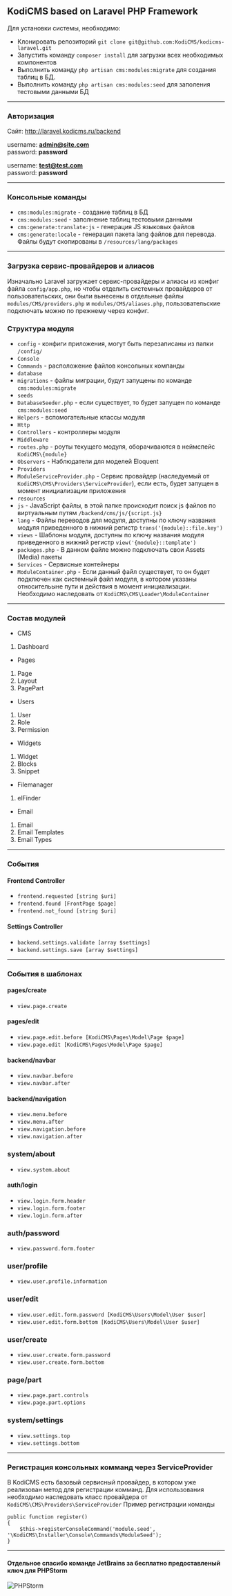 ## KodiCMS based on Laravel PHP Framework

Для установки системы, необходимо:

 * Клонировать репозиторий `git clone git@github.com:KodiCMS/kodicms-laravel.git`
 * Запустить команду `composer install` для загрузки всех необходимых компонентов
 * Выполнить команду `php artisan cms:modules:migrate` для создания таблиц в БД.
 * Выполнить команду `php artisan cms:modules:seed` для заполения тестовыми данными БД
 
---

### Авторизация

Сайт: http://laravel.kodicms.ru/backend

username: **admin@site.com**  
password: **password**

username: **test@test.com**  
password: **password**

---

### Консольные команды

 * `cms:modules:migrate` - создание таблиц в БД
 * `cms:modules:seed` - заполнение таблиц тестовыми данными
 * `cms:generate:translate:js` - генерация JS языковых файлов
 * `cms:generate:locale` - генерация пакета lang файлов для перевода. Файлы будут скопированы в `/resources/lang/packages`

---

### Загрузка сервис-провайдеров и алиасов
Изначально Laravel загружает сервис-провайдеры и алиасы из конфиг файла `config/app.php`, но чтобы отделить системных провайдеров от пользовательских, они были вынесены в отдельные файлы `modules/CMS/providers.php` и `modules/CMS/aliases.php`, пользовательские подключать можно по прежнему через конфиг.

### Структура модуля
 * `config` - конфиги приложения, могут быть перезаписаны из папки `/config/`
 * `Console`
  * `Commands` - расположение файлов консольных компанды
 * `database`
  * `migrations` - файлы миграции, будут запущены по команде `cms:modules:migrate`
  * `seeds`
   * `DatabaseSeeder.php` - если существует, то будет запущен по команде `cms:modules:seed`
 * `Helpers` - вспомогательные классы модуля
 * `Http`
  * `Controllers` - контроллеры модуля
  * `Middleware`
  * `routes.php` - роуты текущего модуля, оборачиваются в неймспейс `KodiCMS\{module}`
 * `Observers` - Наблюдатели для моделей Eloquent
 * `Providers`
  * `ModuleServiceProvider.php` - Сервис провайдер (наследуемый от `KodiCMS\CMS\Providers\ServiceProvider`), если есть, будет запущен в момент инициализации приложения
 * `resources`
  * `js` - JavaScript файлы, в этой папке происходит поиск js файлов по виртуальным путям `/backend/cms/js/{script.js}`
  * `lang` - Файлы переводов для модуля, доступны по ключу названия модуля приведенного в нижний регистр `trans('{module}::file.key')`
  * `views` - Шаблоны модуля, доступны по ключу названия модуля приведенного в нижний регистр `view('{module}::template')`
  * `packages.php` - В данном файле можно подключать свои Assets (Media) пакеты
 * `Services` - Сервисные контейнеры
 * `ModuleContainer.php` - Если данный файл существует, то он будет подключен как системный файл модуля, в котором указаны относительыне пути и действия в момент инициализации. Необходимо наследовать от `KodiCMS\CMS\Loader\ModuleContainer`

---

### Состав модулей
 * CMS
  1. Dashboard
 * Pages
  1. Page
  2. Layout
  3. PagePart
 * Users
  1. User
  2. Role
  3. Permission
 * Widgets
  1. Widget
  2. Blocks
  3. Snippet
 * Filemanager
  1. elFinder
 * Email
  1. Email
  2. Email Templates
  3. Email Types

---

### События

#### Frontend Controller
 * `frontend.requested [string $uri]`
 * `frontend.found [FrontPage $page]`
 * `frontend.not_found [string $uri]`

#### Settings Controller
 * `backend.settings.validate [array $settings]`
 * `backend.settings.save [array $settings]`
 
---

### События в шаблонах

#### pages/create
 * `view.page.create`
 
#### pages/edit
 * `view.page.edit.before [KodiCMS\Pages\Model\Page $page]`
 * `view.page.edit [KodiCMS\Pages\Model\Page $page]`

#### backend/navbar
 * `view.navbar.before`
 * `view.navbar.after`

#### backend/navigation
 * `view.menu.before`
 * `view.menu.after`
 * `view.navigation.before`
 * `view.navigation.after`

### system/about
 * `view.system.about`

#### auth/login
 * `view.login.form.header`
 * `view.login.form.footer`
 * `view.login.form.after`

### auth/password
 * `view.password.form.footer`
 
### user/profile
 * `view.user.profile.information`

### user/edit
 * `view.user.edit.form.password [KodiCMS\Users\Model\User $user]`
 * `view.user.edit.form.bottom [KodiCMS\Users\Model\User $user]`

### user/create
  * `view.user.create.form.password`
  * `view.user.create.form.bottom`

### page/part
 * `view.page.part.controls`
 * `view.page.part.options`

### system/settings
 * `view.settings.top`
 * `view.settings.bottom`

---

### Регистрация консольных комманд через ServiceProvider
В KodiCMS есть базовый сервисный провайдер, в котором уже реализован метод для регистрации комманд. Для использования необходимо наследовать класс провайдера от `KodiCMS\CMS\Providers\ServiceProvider`
Пример регистрации команды

	public function register()
	{
		$this->registerConsoleCommand('module.seed', '\KodiCMS\Installer\Console\Commands\ModuleSeed');
	}

---
#### Отдельное спасибо команде JetBrains за бесплатно предоставленый ключ для PHPStorm
![PHPStorm](https://www.jetbrains.com/phpstorm/documentation/docs/logo_phpstorm.png)